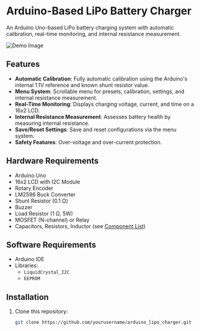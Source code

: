 # Arduino-Based LiPo Battery Charger

An Arduino Uno-based LiPo battery charging system with automatic calibration, real-time monitoring, and internal resistance measurement.

![Demo Image](assets/images/lcd_menu.png)

## Features
- **Automatic Calibration**: Fully automatic calibration using the Arduino's internal 1.1V reference and known shunt resistor value.
- **Menu System**: Scrollable menu for presets, calibration, settings, and internal resistance measurement.
- **Real-Time Monitoring**: Displays charging voltage, current, and time on a 16x2 LCD.
- **Internal Resistance Measurement**: Assesses battery health by measuring internal resistance.
- **Save/Reset Settings**: Save and reset configurations via the menu system.
- **Safety Features**: Over-voltage and over-current protection.

## Hardware Requirements
- Arduino Uno
- 16x2 LCD with I2C Module
- Rotary Encoder
- LM2596 Buck Converter
- Shunt Resistor (0.1 Ω)
- Buzzer
- Load Resistor (1 Ω, 5W)
- MOSFET (N-channel) or Relay
- Capacitors, Resistors, Inductor (see [Component List](Docs/ComponentList.md))

## Software Requirements
- Arduino IDE
- Libraries:
  - `LiquidCrystal_I2C`
  - `EEPROM`

## Installation
1. Clone this repository:
   ```bash
   git clone https://github.com/yourusername/arduino_lipo_charger.git
